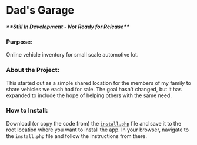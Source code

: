 # Dad's Garage
**_\*\*Still In Development - Not Ready for Release\*\*_**

### Purpose:<br/>
Online vehicle inventory for small scale automotive lot.

### About the Project:<br/>
This started out as a simple shared location for the members of my family to share vehicles we each had for sale. The goal hasn't changed, but it has expanded to include the hope of helping others with the same need.

### How to Install:<br/>
Download (or copy the code from) the [`install.php`](https://github.com/dynamiccookies/DadsGarage/blob/master/install.php) file and save it to the root location where you want to install the app. 
In your browser, navigate to the `install.php` file and follow the instructions from there.
